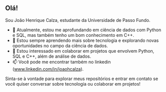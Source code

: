 ## Olá! 

Sou João Henrique Calza, estudante da Universidade de Passo Fundo.

- 🔭 Atualmente, estou me aprofundando em ciência de dados com Python e SQL, mas também tenho um bom conhecimento em C++.
- 🌱 Estou sempre aprendendo mais sobre tecnologia e explorando novas oportunidades no campo da ciência de dados.
- 👯 Estou interessado em colaborar em projetos que envolvem Python, SQL e C++, além de análise de dados.
- 📫 Você pode me encontrar também no linkedin (www.linkedin.com/in/joaohcalza).

Sinta-se à vontade para explorar meus repositórios e entrar em contato se você quiser conversar sobre tecnologia ou colaborar em projetos!
